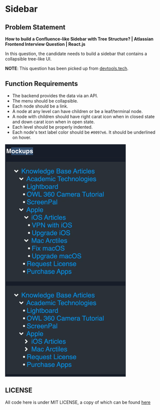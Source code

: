 # Sidebar

## Problem Statement

**How to build a Confluence-like Sidebar with Tree Structure? | Atlassian
Frontend Interview Question | React.js**

In this question, the candidate needs to build a sidebar that contains a
collapsible tree-like UI.

**NOTE**: This question has been picked up from
[devtools.tech](https://devtools.tech/).

## Function Requirements

- The backend provides the data via an API.
- The menu should be collapsible.
- Each node should be a link.
- A node at any level can have children or be a leaf/terminal node.
- A node with children should have right carat icon when in closed state and
  down carat icon when in open state.
- Each level should be properly indented.
- Each node's text label color should be `#0097e6`. It should be underlined on
  hover.

![Mockup of the sidebar](Mockup.png)

## LICENSE

All code here is under MIT LICENSE, a copy of which can be found
[here](./LICENSE)
